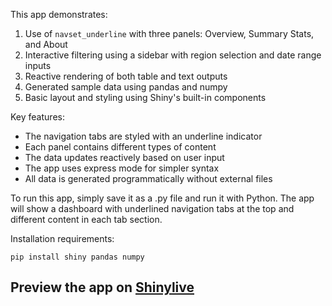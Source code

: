 This app demonstrates:

1. Use of `navset_underline` with three panels: Overview, Summary Stats, and About
2. Interactive filtering using a sidebar with region selection and date range inputs
3. Reactive rendering of both table and text outputs
4. Generated sample data using pandas and numpy
5. Basic layout and styling using Shiny's built-in components

Key features:
- The navigation tabs are styled with an underline indicator
- Each panel contains different types of content
- The data updates reactively based on user input
- The app uses express mode for simpler syntax
- All data is generated programmatically without external files

To run this app, simply save it as a .py file and run it with Python. The app will show a dashboard with underlined navigation tabs at the top and different content in each tab section.

Installation requirements:
```
pip install shiny pandas numpy
```
## Preview the app on [Shinylive](https://shinylive.io/py/app/#h=0&code=NobwRAdghgtgpmAXAAjFADugdOgnmAGlQGMB7CAFzkqVQEsZ1SAnC5dKCAEygGdk+7LgB0IDJq2QQAro1wD+EdKIBmzUjGS8AFnQjzxLNszhRiFOgDc4q9Zp17cWOAA90J3v0OS96aRSITbjhmImk6UVEAYmQAcWoQqCotDTgtWHQAGzSeCihRJSxmTi4NLF44OC4ACgBGACYAZgBKUV4obN4AfVyoZABeISwAESSoADFi+GqQUWR55AByXLhFlHQuLBWu4ogAczhq3jzWfsX6gAYmgFoL2tvaxaJ0ELpSLl5+2ouLojU4ACOZ2Gi2aBDmC0W7U6ayk2F2pRgWAgLBgHTqP1+yEuWO+F2aRVI0m41XqYIh80WJj2bwgsMKCLKxG0pDoxEOwEWADkjNonksAMpEih8oiLACifAo-MWAHU4MdFgBdIh41oQAC+6uiyAFcDYHAOyFI6As5F4onCOCgBy6JoovGqFgo2X6wjAAo6CuQox0ACNSFBmCJCMgVHRMpkoH7XQAVZjSODaiAxADCJiSaWgljoeyStOQAHc6CLkMSuCFMnoqsg8n6LRBi6WrdmKhQuuXK9XqnQuG7IFBLO7mogKUWS9oy3RkYOuhwIHBMtV3QB5azMHNwQvD0cQBb78fN6dR3DCrq8XtwP1B6ojscHhZNydWi8V6-MW+7h-fhZW3z+c9Fzgcxlz3H9wPmd1qVpd1wTAiCf3dPVsnMZAACU4BpchYPvBD92ZVl2U+YB3QAQUjd0lWQABqZAq2OI4vW6XpOWg8hlSwYk6ABRNb3VPD934gT5j-JQAO2XYDlA4SH3dCTOAOHD4JkyCPSA1DRmSNCFJsQhcOE44gwoftLhuO4HiUlT92oPt3VMxpbgAFmub53X08ChIg9z9wAASCCtmCwOtsm8hYKxUdJOi6YLDjvZS8K4CLBmhBUejGLAyDwW9QofOgIv-Cgikw2lb2QABCQYyIopAcvAxKBmQRLgCaqlivYqj+kGAqiqwiBbyVWr90GhZDNYNLkkGDYgtIcb9QYQ5uvk-ZYuAC4lU8gSbNmhqpooGaVgsaZFszHYdNvYBanW4b5nqwYmuqFqVmVZAAD5kpOdsVmaZAADJkAelROSeqiAB5Bi2r6BvihCTAoaRmD3RKxzHJ8pxnSw504Rdlw9WQ0WYeQBTyB0d3cvybJCILXAodzwq0PGg1wc9icdOKEqSyLUt6DKTVwbLody-KxMKti+u+irkCqzJ3S-GTbsawGWtF57OuQbrRf62ratGz7Mx2zY9tmw6FuFrYTskla1o2n8Ib1yaDf2zNjZ7U2lqk5oLqugWD3l+7HszZ63q0D7Zu+v6AaBgPQfB7hQ6hvDtZZhqVDcsA3O9-dPU6XViboY42V4WWIOuEvS7L8vrlq2NSDyTJdSYlAABIQBalLeA43hZE-AgsHqFQNVq0j1xtNJRgjQmG+QZvW6Yjj4E4bve-72qAFk9AYWQfSgcf686JuW8BqFZ6VLAYD0Re+4HjOFhXqAXA3zQx8yCe96ng-OTbue74v5fr-mLlZB+hCMaCKoxcCF2QCAbIfVErNCvgnNOiDaqw3hnuQyJMIAownGjbMmMFxLjIgGfwpNvZWnxgAa1KIWPqqd04-iiAw3e3pfTaADEGEQ3t3Kxl0F4fgfQLyMGyI1OAMBzQUGKGaPcpAIoijSAAA1bPqDswRmBVgXHI5AZBGDkGoGwPQupdD6DDCwZAAAFXAIpyBYHcu5cYpg4YeCLgea4W88hhgjFQZgeg9jID9PIUWAhuCNT1hbdyLiBQMwJsHfM+diANh-C42M0ZpBRmYMEtxm5tycO9twnIYwtAsmoWrfgjIYDP2QAcBcEiawqBMRWUREBjgSILH4ZgTAKi8GsZwpBYBmhgA1EQcA0B4C0DACYHidATDwEoJ0igLgKChjAGQSgujRmiDRBQLINcqx+gKLIPAoh5w8AbLVfpSogA)
